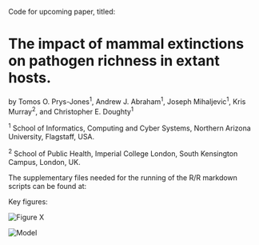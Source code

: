 Code for upcoming paper, titled:

# The impact of mammal extinctions on pathogen richness in extant hosts.

by Tomos O. Prys-Jones<sup>1</sup>, Andrew J. Abraham<sup>1</sup>, Joseph Mihaljevic<sup>1</sup>, Kris Murray<sup>2</sup>, and Christopher E. Doughty<sup>1</sup> 

<sup>1</sup> School of Informatics, Computing and Cyber Systems, Northern Arizona University, Flagstaff, USA.

<sup>2</sup> School of Public Health, Imperial College London, South Kensington Campus, London, UK.

The supplementary files needed for the running of the R/R markdown scripts can be found at: 



Key figures:

<p align="left">
  <img src="https://github.com/Tomos/ExHosts_PathRichness/Figures/global_local_extinction.png?raw=true" alt="Figure X"/>
</p>

![Model]("https://github.com/Tomos/ExHosts_PathRichness/Figures/global_local_extinction.png")
